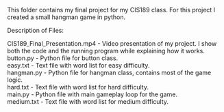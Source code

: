This folder contains my final project for my CIS189 class. For this project I created a small hangman game in python.

Description of Files:

CIS189_Final_Presentation.mp4 - Video presentation of my project. I show both the code and the running program while explaining how it works.  
button.py - Python file for button class.  
easy.txt - Text file with word list for easy difficulty.  
hangman.py - Python file for hangman class, contains most of the game logic.  
hard.txt - Text file with word list for hard difficulty.  
main.py - Python file with main gameplay loop for the game.  
medium.txt - Text file with word list for medium difficulty. 

